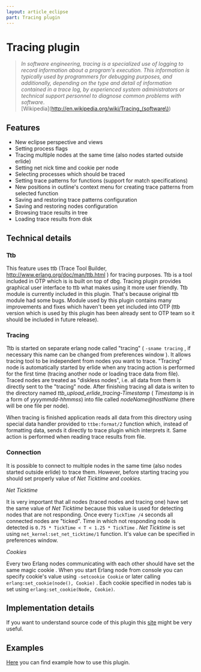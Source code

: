 ```yaml
---
layout: article_eclipse
part: Tracing plugin
---
```


# Tracing plugin

> _In software engineering, tracing is a specialized use of logging to record information about a program's execution. This information is typically used by programmers for debugging purposes, and additionally, depending on the type and detail of information contained in a trace log, by experienced system administrators or technical support personnel to diagnose common problems with software_.  
[Wikipedia](http://en.wikipedia.org/wiki/Tracing_(software\))

## Features
* New eclipse perspective and views
* Setting process flags
* Tracing multiple nodes at the same time (also nodes started outside erlide)
* Setting net nick time and cookie per node
* Selecting processes which should be traced
* Setting trace patterns for functions (support for match specifications)
* New positions in outline's context menu for creating trace patterns from selected function
* Saving and restoring trace patterns configuration
* Saving and restoring nodes configuration
* Browsing trace results in tree
* Loading trace results from disk

## Technical details

### Ttb
This feature uses ttb (Trace Tool Builder, http://www.erlang.org/doc/man/ttb.html ) for tracing purposes. 
Ttb is a tool included in OTP which is is built on top of dbg. Tracing plugin provides graphical user interface to ttb what makes using it more user friendly. 
Ttb module is currently included in this plugin. That's because original ttb module had some bugs. Module used by this plugin contains many improvements and fixes which haven't been yet included into OTP (ttb version which is used by this plugin has been already sent to OTP team so it should be included in future release).

### Tracing
Ttb is started on separate erlang node called "tracing" ( `-sname tracing` , if necessary this name can be changed from preferences window ). It allows tracing tool to be independent from nodes you want to trace. "Tracing" node is automatically started by erlide when any tracing action is performed for the first time (tracing another node or loading trace data from file).
Traced nodes are treated as "diskless nodes", i.e. all data from them is directly sent to the "tracing" node. After finishing tracing all data is writen to the directory named _ttb_upload_erlide_tracing-Timestamp_ ( _Timestamp_ is in a form of _yyyymmdd-hhmmss_) into file called _nodeName@hostName_ (there will be one file per node).

When tracing is finished application reads all data from this directory using special data handler provided to `ttbe:format/2` function which, instead of formatting data, sends it directly to trace plugin which interprets it.
Same action is performed when reading trace results from file.

### Connection
It is possible to connect to multiple nodes in the same time (also nodes started outside erlide) to trace them. However, before starting tracing you should set properly value of _Net Ticktime_ and _cookies_.

_Net Ticktime_

It is very important that all nodes (traced nodes and tracing one) have set the same value of _Net Ticktime_ because this value is used for detecting nodes that are not responding.
Once every `TickTime /4` seconds all connected nodes are "ticked". Time in which not responding node is detected is `0.75 * TickTime < T < 1.25 * TickTime` .
_Net Ticktime_ is set using `net_kernel:set_net_ticktime/1` function. It's value can be specified in preferences window.

_Cookies_

Every two Erlang nodes communicating with each other should have set the same magic cookie . When you start Erlang node from console you can specify cookie's value using `-setcookie Cookie` or later calling `erlang:set_cookie(node(), Cookie)` .
Each cookie specified in nodes tab is set using `erlang:set_cookie(Node, Cookie)`.

## Implementation details
If you want to understand source code of this plugin this [site](530_Tracing-plugin-implementation.html) might be very useful.

## Examples
[Here](520_Tracing-plugin-example.html) you can find example how to use this plugin.